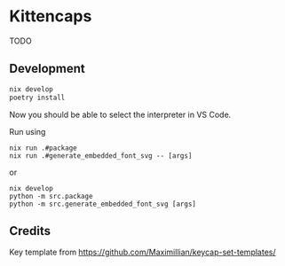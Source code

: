 # Kittencaps

TODO

## Development
```sh
nix develop
poetry install
```
Now you should be able to select the interpreter in VS Code.

Run using
```shell
nix run .#package
nix run .#generate_embedded_font_svg -- [args]
```

or

```shell
nix develop
python -m src.package
python -m src.generate_embedded_font_svg [args]
```

## Credits
Key template from https://github.com/Maximillian/keycap-set-templates/
